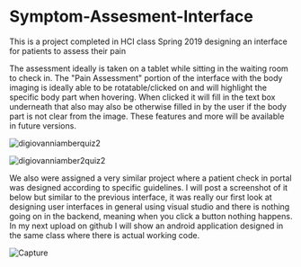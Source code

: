 # Symptom-Assesment-Interface
This is a project completed in HCI class Spring 2019 designing an interface for patients to assess their pain

The assessment ideally is taken on a tablet while sitting in the waiting room to check in.
The "Pain Assessment" portion of the interface with the body imaging is ideally able to be rotatable/clicked on and will highlight the specific body part when hovering. When clicked it will fill in the text box underneath that also may also be otherwise filled in by the user if the body part is not clear from the image. These features and more will be available in future versions.

![digiovanniamberquiz2](https://user-images.githubusercontent.com/51376713/58997226-3e968300-87c1-11e9-934d-7285e0b483ab.JPG)

![digiovanniamber2quiz2](https://user-images.githubusercontent.com/51376713/58997435-40ad1180-87c2-11e9-9e81-a557c37c9584.JPG)



We also were assigned a very similar project where a patient check in portal was designed according to specific guidelines. 
I will post a screenshot of it below but similar to the previous interface, it was really our first look at designing user interfaces in general using visual studio and there is nothing going on in the backend, meaning when you click a button nothing happens. In my next upload on github I will show an android application designed in the same class where there is actual working code.

![Capture](https://user-images.githubusercontent.com/51376713/58997916-3855d600-87c4-11e9-954d-aaf703b37e26.JPG)
